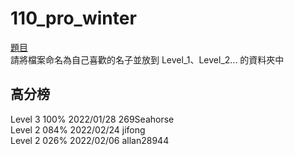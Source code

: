 # 110_pro_winter
[題目](https://hackmd.io/wjNGSmSVRhSBe3l5j1NCkQ)  
請將檔案命名為自己喜歡的名子並放到 Level_1、Level_2... 的資料夾中  

## 高分榜
Level 3 100% 2022/01/28 269Seahorse  
Level 2 084% 2022/02/24 jifong  
Level 2 026% 2022/02/06 allan28944  
